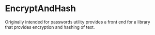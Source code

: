 # EncryptAndHash
Originally intended for passwords utility provides a front end for a library that provides encryption and hashing of text.
